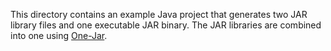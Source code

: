 This directory contains an example Java project that generates two JAR library
files and one executable JAR binary. The JAR libraries are combined into one
using [One-Jar].

  [One-Jar]: http://one-jar.sourceforge.net/
